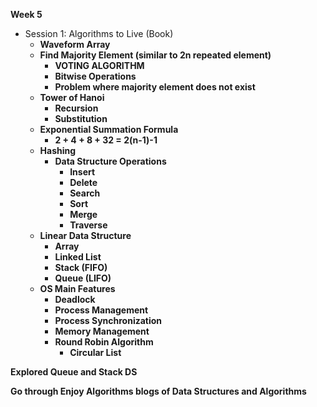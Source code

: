 **Week 5**

* Session 1: Algorithms to Live (Book)
    * **Waveform Array**
    * **Find Majority Element (similar to 2n repeated element)**
        * **VOTING ALGORITHM**
        * **Bitwise Operations**
        * **Problem where majority element does not exist**
    * **Tower of Hanoi**
        * **Recursion**
        * **Substitution**
    * **Exponential Summation Formula**
        * **2 + 4 + 8 + 32 = 2(n-1)-1**
    * **Hashing**
        * **Data Structure Operations**
            * **Insert**
            * **Delete**
            * **Search**
            * **Sort**
            * **Merge**
            * **Traverse**
    * **Linear Data Structure**
        * **Array**
        * **Linked List**
        * **Stack (FIFO)**
        * **Queue (LIFO)**
    * **OS Main Features**
        * **Deadlock**
        * **Process Management**
        * **Process Synchronization**
        * **Memory Management**
        * **Round Robin Algorithm**
            * **Circular List**

**Explored Queue and Stack DS**

**Go through Enjoy Algorithms blogs of Data Structures and Algorithms**
